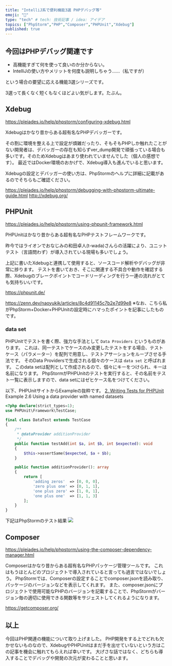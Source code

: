 ```yaml
---
title: "IntelliJ系で便利機能3選 PHPデバッグ等"
emoji: "🦔"
type: "tech" # tech: 技術記事 / idea: アイデア
topics: ["PhpStorm","PHP","Composer","PHPUnit","Xdebug"]
published: true
---
```

## 今回はPHPデバッグ関連です
- 高機能すぎて何を使って良いのか分からない。
- IntelliJの使い方やメリットを何度も説明しちゃう……（私ですが）

という場合の要望に応える機能3選シリーズです。

3選って長くなく短くもなくほどよい気がします。たぶん。

## Xdebug
https://pleiades.io/help/phpstorm/configuring-xdebug.html

Xdebugはかなり昔からある超有名なPHPデバッガーです。

その割に環境を整える上で設定が煩雑だったり、そもそもPHPしか触れたことがない開発者は、デバッガーの存在も知らずver_dump開発で頑張っている場合も多いです。そのためXdebugはあまり使われていませんでした（個人の感想です）。
最近ではDocker環境のおかげで、Xdebug導入も進んでいると思います。

Xdebugの設定とデバッガーの使い方は、PhpStormのヘルプに詳細に記載があるのでそちらもご確認ください。

https://pleiades.io/help/phpstorm/debugging-with-phpstorm-ultimate-guide.html
http://xdebug.org/

## PHPUnit
https://pleiades.io/help/phpstorm/using-phpunit-framework.html

PHPUnitはかなり昔からある超有名なPHPテストフレームワークです。

昨今ではライオンでおなじみの和田卓人(t-wada)さんらの活躍により、ユニットテスト（言語問わず）が導入されている現場も多いでしょう。

上記に書いたXdebugと連携して使用すると、ソースコード解析やデバッグが非常に捗ります。
テストを書いておき、そこに関連する不具合や動作を確認する際、Xdebugのブレークポイントでコードリーディングを行う一連の流れがとても気持ちいいです。

https://phpunit.de/

https://zenn.dev/naoyukik/articles/8c4d91145c7b2e7d99e8
※なお、こちら私がPhpStorm+Docker+PHPUnitの設定時にハマったポイントを記事にしたものです。

### data set
PHPUnitでテストを書く際、強力な手法として `Data Providers` というものがあります。
これは、同一テストでケースのみ変更したテストをする場合、テストケース（パラメーター）を配列で用意し、テストアサーションをループさせる手法です。
そのData Providersで生成される個々のケースは `data set` と呼ばれます。
このdata setは配列として作成されるので、個々にキーをつけられ、キーは名前になります。
PhpStormがPHPUnitのテストを実行すると、その名前をテスト一覧に表示しますので、data setにはゼヒケース名をつけてください。

以下、PHPUnitサイトからExampleの抜粋です。
[2. Writing Tests for PHPUnit](https://phpunit.readthedocs.io/en/9.5/writing-tests-for-phpunit.html)
Example 2.6 Using a data provider with named datasets
```php
<?php declare(strict_types=1);
use PHPUnit\Framework\TestCase;

final class DataTest extends TestCase
{
    /**
     * @dataProvider additionProvider
     */
    public function testAdd(int $a, int $b, int $expected): void
    {
        $this->assertSame($expected, $a + $b);
    }

    public function additionProvider(): array
    {
        return [
            'adding zeros'  => [0, 0, 0],
            'zero plus one' => [0, 1, 1],
            'one plus zero' => [1, 0, 1],
            'one plus one'  => [1, 1, 3]
        ];
    }
}
```

下記はPhpStormのテスト結果
![](https://storage.googleapis.com/zenn-user-upload/ne2l9ccqer8alqsp0np21f403eap)

## Composer
https://pleiades.io/help/phpstorm/using-the-composer-dependency-manager.html

Composerはかなり昔からある超有名なPHPパッケージ管理ツールです。
これはもうほとんどのプロジェクトで導入されていると言っても過言ではないでしょう。
PhpStormでは、Composerの設定することでcomposer.jsonを読み取り、パッケージのバージョンなどを表示してくれます。
また、composer.jsonにプロジェクトで使用可能なPHPのバージョンを記載することで、PhpStormがバージョン毎の適切に使用できる関数等をサジェストしてくれるようになります。

https://getcomposer.org/

## 以上
今回はPHP関連の機能について取り上げました。
PHP開発をする上でどれも欠かせないものなので、XdebugやPHPUnitはまだ手を出せていないという方はこの記事を機会に触れてもらえれば幸いです。
大げさな話ではなく、どちらも導入することでデバッグや開発の次元が変わることと思います。
